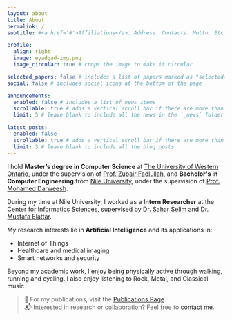 ```yaml
---
layout: about
title: About
permalink: /
subtitle: #<a href='#'>Affiliations</a>. Address. Contacts. Motto. Etc.

profile:
  align: right
  image: eyadgad-img.png
  image_circular: true # crops the image to make it circular

selected_papers: false # includes a list of papers marked as "selected={true}"
social: false # includes social icons at the bottom of the page

announcements:
  enabled: false # includes a list of news items
  scrollable: true # adds a vertical scroll bar if there are more than 3 news items
  limit: 5 # leave blank to include all the news in the `_news` folder

latest_posts:
  enabled: false
  scrollable: true # adds a vertical scroll bar if there are more than 3 new posts items
  limit: 3 # leave blank to include all the blog posts
---
```


I hold **Master’s degree in Computer Science** at [The University of Western Ontario](https://www.uwo.ca/), under the supervision of [Prof. Zubair Fadlullah](https://www.zfadlullah.org/home), and **Bachelor's in Computer Engineering** from [Nile University](https://www.nu.edu.eg/), under the supervision of [Prof. Mohamed Darweesh](https://www.nu.edu.eg/academic-staff/dr-mohamed-s-darweesh).

During my time at Nile University, I worked as a **Intern Researcher** at the [Center for Informatics Sciences](https://www.cis.nu.edu.eg/), supervised by [Dr. Sahar Selim](https://nu.edu.eg/academic-staff/dr-sahar-selim) and [Dr. Mustafa Elattar](https://www.nu.edu.eg/academic-staff/dr-mustafa-elattar).

My research interests lie in **Artificial Intelligence** and its applications in:

- Internet of Things
- Healthcare and medical imaging
- Smart networks and security

Beyond my academic work, I enjoy being physically active through walking, running and cycling. I also enjoy listening to Rock, Metal, and Classical music

> 🔗 For my publications, visit the [Publications Page](/publications/).  
> 📬 Interested in research or collaboration? Feel free to [contact me](/contact).
